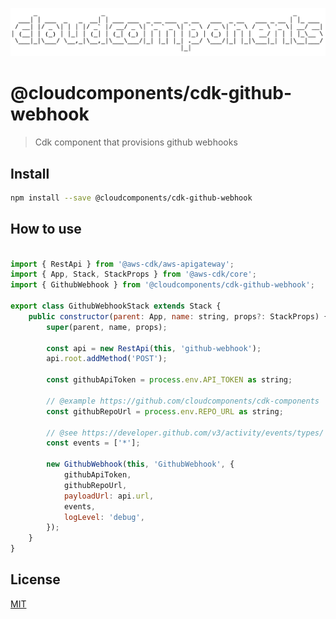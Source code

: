 ![cloudcomponents Logo](/logo.png?raw=true)

# @cloudcomponents/cdk-github-webhook

> Cdk component that provisions github webhooks

## Install

```bash
npm install --save @cloudcomponents/cdk-github-webhook
```

## How to use

```javascript

import { RestApi } from '@aws-cdk/aws-apigateway';
import { App, Stack, StackProps } from '@aws-cdk/core';
import { GithubWebhook } from '@cloudcomponents/cdk-github-webhook';

export class GithubWebhookStack extends Stack {
    public constructor(parent: App, name: string, props?: StackProps) {
        super(parent, name, props);

        const api = new RestApi(this, 'github-webhook');
        api.root.addMethod('POST');

        const githubApiToken = process.env.API_TOKEN as string;

        // @example https://github.com/cloudcomponents/cdk-components
        const githubRepoUrl = process.env.REPO_URL as string;

        // @see https://developer.github.com/v3/activity/events/types/
        const events = ['*'];

        new GithubWebhook(this, 'GithubWebhook', {
            githubApiToken,
            githubRepoUrl,
            payloadUrl: api.url,
            events,
            logLevel: 'debug',
        });
    }
}

```

## License

[MIT](../../LICENSE)
